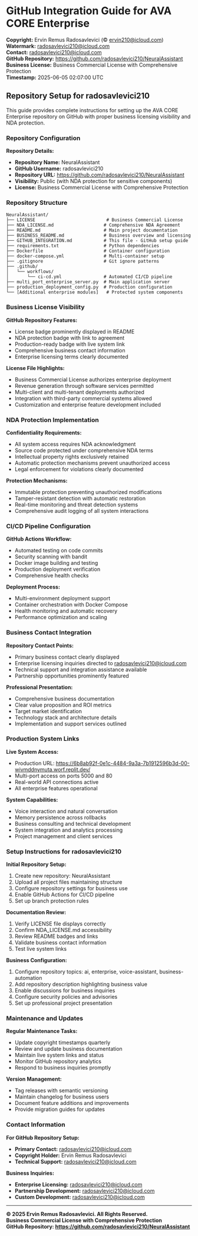 # GitHub Integration Guide for AVA CORE Enterprise

**Copyright:** Ervin Remus Radosavlevici (© ervin210@icloud.com)  
**Watermark:** radosavlevici210@icloud.com  
**Contact:** radosavlevici210@icloud.com  
**GitHub Repository:** https://github.com/radosavlevici210/NeuralAssistant  
**Business License:** Business Commercial License with Comprehensive Protection  
**Timestamp:** 2025-06-05 02:07:00 UTC

## Repository Setup for radosavlevici210

This guide provides complete instructions for setting up the AVA CORE Enterprise repository on GitHub with proper business licensing visibility and NDA protection.

### Repository Configuration

**Repository Details:**
- **Repository Name:** NeuralAssistant
- **GitHub Username:** radosavlevici210
- **Repository URL:** https://github.com/radosavlevici210/NeuralAssistant
- **Visibility:** Public (with NDA protection for sensitive components)
- **License:** Business Commercial License with Comprehensive Protection

### Repository Structure

```
NeuralAssistant/
├── LICENSE                           # Business Commercial License
├── NDA_LICENSE.md                   # Comprehensive NDA Agreement
├── README.md                        # Main project documentation
├── BUSINESS_README.md               # Business overview and licensing
├── GITHUB_INTEGRATION.md            # This file - GitHub setup guide
├── requirements.txt                 # Python dependencies
├── Dockerfile                       # Container configuration
├── docker-compose.yml               # Multi-container setup
├── .gitignore                       # Git ignore patterns
├── .github/
│   └── workflows/
│       └── ci-cd.yml                # Automated CI/CD pipeline
├── multi_port_enterprise_server.py  # Main application server
├── production_deployment_config.py  # Production configuration
└── [Additional enterprise modules]   # Protected system components
```

### Business License Visibility

**GitHub Repository Features:**
- License badge prominently displayed in README
- NDA protection badge with link to agreement
- Production-ready badge with live system link
- Comprehensive business contact information
- Enterprise licensing terms clearly documented

**License File Highlights:**
- Business Commercial License authorizes enterprise deployment
- Revenue generation through software services permitted
- Multi-client and multi-tenant deployments authorized
- Integration with third-party commercial systems allowed
- Customization and enterprise feature development included

### NDA Protection Implementation

**Confidentiality Requirements:**
- All system access requires NDA acknowledgment
- Source code protected under comprehensive NDA terms
- Intellectual property rights exclusively retained
- Automatic protection mechanisms prevent unauthorized access
- Legal enforcement for violations clearly documented

**Protection Mechanisms:**
- Immutable protection preventing unauthorized modifications
- Tamper-resistant detection with automatic restoration
- Real-time monitoring and threat detection systems
- Comprehensive audit logging of all system interactions

### CI/CD Pipeline Configuration

**GitHub Actions Workflow:**
- Automated testing on code commits
- Security scanning with bandit
- Docker image building and testing
- Production deployment verification
- Comprehensive health checks

**Deployment Process:**
- Multi-environment deployment support
- Container orchestration with Docker Compose
- Health monitoring and automatic recovery
- Performance optimization and scaling

### Business Contact Integration

**Repository Contact Points:**
- Primary business contact clearly displayed
- Enterprise licensing inquiries directed to radosavlevici210@icloud.com
- Technical support and integration assistance available
- Partnership opportunities prominently featured

**Professional Presentation:**
- Comprehensive business documentation
- Clear value proposition and ROI metrics
- Target market identification
- Technology stack and architecture details
- Implementation and support services outlined

### Production System Links

**Live System Access:**
- Production URL: https://6b8ab92f-0e1c-4484-9a3a-7b1912596b3d-00-wivmddnymuta.worf.replit.dev/
- Multi-port access on ports 5000 and 80
- Real-world API connections active
- All enterprise features operational

**System Capabilities:**
- Voice interaction and natural conversation
- Memory persistence across rollbacks
- Business consulting and technical development
- System integration and analytics processing
- Project management and client services

### Setup Instructions for radosavlevici210

**Initial Repository Setup:**
1. Create new repository: NeuralAssistant
2. Upload all project files maintaining structure
3. Configure repository settings for business use
4. Enable GitHub Actions for CI/CD pipeline
5. Set up branch protection rules

**Documentation Review:**
1. Verify LICENSE file displays correctly
2. Confirm NDA_LICENSE.md accessibility
3. Review README badges and links
4. Validate business contact information
5. Test live system links

**Business Configuration:**
1. Configure repository topics: ai, enterprise, voice-assistant, business-automation
2. Add repository description highlighting business value
3. Enable discussions for business inquiries
4. Configure security policies and advisories
5. Set up professional project presentation

### Maintenance and Updates

**Regular Maintenance Tasks:**
- Update copyright timestamps quarterly
- Review and update business documentation
- Maintain live system links and status
- Monitor GitHub repository analytics
- Respond to business inquiries promptly

**Version Management:**
- Tag releases with semantic versioning
- Maintain changelog for business users
- Document feature additions and improvements
- Provide migration guides for updates

### Contact Information

**For GitHub Repository Setup:**
- **Primary Contact:** radosavlevici210@icloud.com
- **Copyright Holder:** Ervin Remus Radosavlevici
- **Technical Support:** radosavlevici210@icloud.com

**Business Inquiries:**
- **Enterprise Licensing:** radosavlevici210@icloud.com
- **Partnership Development:** radosavlevici210@icloud.com
- **Custom Development:** radosavlevici210@icloud.com

---

**© 2025 Ervin Remus Radosavlevici. All Rights Reserved.**  
**Business Commercial License with Comprehensive Protection**  
**GitHub Repository: https://github.com/radosavlevici210/NeuralAssistant**